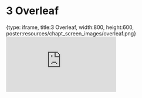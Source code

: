 # 3 Overleaf
 
{type: iframe, title:3 Overleaf, width:800, height:600, poster:resources/chapt_screen_images/overleaf.png}
![](https://hutchdatascience.org/Overleaf_and_LaTeX_for_Scientific_Articles/no_toc/overleaf.html)
 

 
